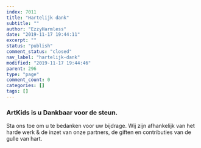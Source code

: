 ```yaml
---
index: 7011
title: "Hartelijk dank"
subtitle: ""
author: "EzzyHarmless"
date: "2019-11-17 19:44:11"
excerpt: ""
status: "publish"
comment_status: "closed"
nav_label: "hartelijk-dank"
modified: "2019-11-17 19:44:46"
parent: 296
type: "page"
comment_count: 0
categories: []
tags: []
---
```


### ArtKids is u Dankbaar <span class="has-text-calm is-size-4">voor de steun.</span>

Sta ons toe om u te bedanken voor uw bijdrage. Wij zijn afhankelijk van het harde werk & de inzet van onze partners, de giften en contributies van de gulle van hart.